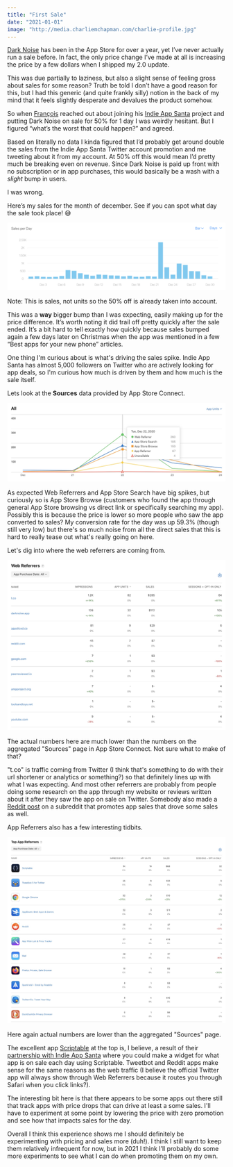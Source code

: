```yaml
---
title: "First Sale"
date: "2021-01-01"
image: "http://media.charliemchapman.com/charlie-profile.jpg"
---
```


[Dark Noise](https://apps.apple.com/us/app/dark-noise/id1465439395) has been in the App Store for over a year, yet I’ve never actually run a sale before. In fact, the only price change I’ve made at all is increasing the price by a few dollars when I shipped my 2.0 update.

This was due partially to laziness, but also a slight sense of feeling gross about sales for some reason? Truth be told I don’t have a good reason for this, but I had this generic (and quite frankly silly) notion in the back of my mind that it feels slightly desperate and devalues the product somehow.

So when [François](https://twitter.com/frboulais?s=21) reached out about joining his [Indie App Santa](https://twitter.com/indieappsanta) project and putting Dark Noise on sale for 50% for 1 day I was weirdly hesitant. But I figured “what’s the worst that could happen?” and agreed.

Based on literally no data I kinda figured that I’d probably get around double the sales from the Indie App Santa Twitter account promotion and me tweeting about it from my account. At 50% off this would mean I’d pretty much be breaking even on revenue. Since Dark Noise is paid up front with no subscription or in app purchases, this would basically be a wash with a *slight* bump in users.

I was wrong.

Here’s my sales for the month of december. See if you can spot what day the sale took place! 😅

![Dark Noise December Sales](./dark-noise-dec-sales.jpg)
<p class="postCaption">Note: This is sales, not units so the 50% off is already taken into account.</p>

This was a **way** bigger bump than I was expecting, easily making up for the price difference. It’s worth noting it did trail off pretty quickly after the sale ended. It’s a bit hard to tell exactly how quickly because sales bumped again a few days later on Christmas when the app was mentioned in a few “Best apps for your new phone” articles.

One thing I'm curious about is what's driving the sales spike. Indie App Santa has almost 5,000 followers on Twitter who are actively looking for app deals, so I'm curious how much is driven by them and how much is the sale itself.

Lets look at the **Sources** data provided by App Store Connect.

![Dark Noise Sales Sources](./dark-noise-dec-sources.jpg)

As expected Web Referrers and App Store Search have big spikes, but curiously so is App Store Browse (customers who found the app through general App Store browsing vs direct link or specifically searching my app). Possibly this is because the price is lower so more people who saw the app converted to sales? My conversion rate for the day was up 59.3% (though still very low) but there's so much noise from all the direct sales that this is hard to really tease out what's really going on here.

Let's dig into where the web referrers are coming from.

![Dark Noise Web Referrers](./dark-noise-dec-web-referrers.jpg)
<p class="postCaption">The actual numbers here are much lower than the numbers on the aggregated "Sources" page in App Store Connect. Not sure what to make of that?</p>

"t.co" is traffic coming from Twitter (I think that's something to do with their url shortener or analytics or something?) so that definitely lines up with what I was expecting. And most other referrers are probably from people doing some research on the app through my website or reviews written about it after they saw the app on sale on Twitter. Somebody also made a [Reddit post](https://www.reddit.com/r/AppHookup/comments/khyrg6/iosdark_noise599_299/) on a subreddit that promotes app sales that drove some sales as well.

App Referrers also has a few interesting tidbits.

![Dark Noise Web Referrers](./dark-noise-dec-app-referrers.jpg)
<p class="postCaption">Here again actual numbers are lower than the aggregated "Sources" page.</p>

The excellent app [Scriptable](https://apps.apple.com/dk/app/scriptable/id1405459188) at the top is, I believe, a result of their [partnership with Indie App Santa](https://twitter.com/scriptableapp/status/1334849125544841216) where you could make a widget for what app is on sale each day using Scriptable. Tweetbot and Reddit apps make sense for the same reasons as the web traffic (I believe the official Twitter app will always show through Web Referrers because it routes you through Safari when you click links?). 

The interesting bit here is that there appears to be some apps out there still that track apps with price drops that can drive at least a some sales. I'll have to experiment at some point by lowering the price with zero promotion and see how that impacts sales for the day.

Overall I think this experience shows me I should definitely be experimenting with pricing and sales more (duh!). I think I still want to keep them relatively infrequent for now, but in 2021 I think I’ll probably do some more experiments to see what I can do when promoting them on my own.